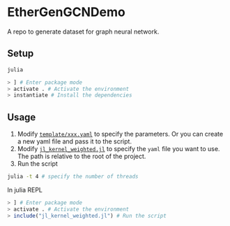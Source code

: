 # EtherGenGCNDemo

A repo to generate dataset for graph neural network.

## Setup

```bash
julia
```

```julia
> ] # Enter package mode
> activate . # Activate the environment
> instantiate # Install the dependencies
```

## Usage

1. Modify [`template/xxx.yaml`](template/delta_sph.yaml) to specify the parameters. Or you can create a new yaml file and pass it to the script.
2. Modify [`jl_kernel_weighted.jl`](jl_script/jl_kernel_weighted.jl) to specify the `yaml` file you want to use. The path is relative to the root of the project.
3. Run the script

```bash
julia -t 4 # specify the number of threads
```

In julia REPL

```julia
> ] # Enter package mode
> activate . # Activate the environment
> include("jl_kernel_weighted.jl") # Run the script
```
